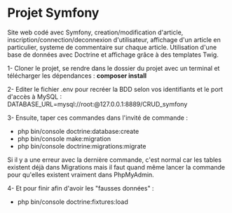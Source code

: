 # Projet Symfony

Site web codé avec Symfony, creation/modification d'article, inscription/connection/deconnexion d'utilisateur, affichage d'un article en particulier, systeme de commentaire sur chaque article. Utilisation d'une base de données avec Doctrine et affichage grâce à des templates Twig.


1- Cloner le projet, se rendre dans le dossier du projet avec un terminal et télécharger les dépendances : **composer install**

2- Editer le fichier .env pour recréer la BDD selon vos identifiants et le port d'accès à MySQL :
        DATABASE_URL=mysql://root:@127.0.0.1:8889/CRUD_symfony

3- Ensuite, taper ces commandes dans l'invité de commande : 

- php bin/console doctrine:database:create
- php bin/console make:migration
- php bin/console doctrine:migrations:migrate

Si il y a une erreur avec la dernière commande, c'est normal car les tables existent déjà dans Migrations mais il faut quand même lancer la commande pour qu'elles existent vraiment dans PhpMyAdmin.

4- Et pour finir afin d'avoir les "fausses données" :
- php bin/console doctrine:fixtures:load


